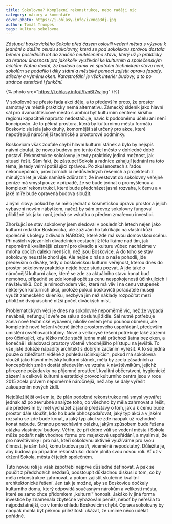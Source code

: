 ```yaml
---
title: Sokolovna? Komplexní rekonstrukce, nebo raději nic
category: názory a komentáře
cover-photo: https://i.ohlasy.info/i/vnqa3dj.jpg
author: Tomáš Trumpeš
tags: kultura sokolovna
---
```


*Zástupci boskovického Sokola před časem oslovili vedení města s výzvou k jednání o dalším osudu sokolovny, která se pod sokolskou správou dostala během posledních let do značně neutěšeného stavu, který už je prakticky za hranou únosnosti pro jakékoliv využívání ke kulturním a společenským účelům. Nutno dodat, že budova sama ve špatném technickém stavu není, sokolům se podařilo i díky státní a městské pomoci zajistit opravu fasády, střechy a výměnu oken. Katastrofální je však interiér budovy, a to po stránce estetické i funkční.*

{% photo src="https://i.ohlasy.info/i/fvn6f7w.jpg" /%}

V sokolovně se přesto řada akcí děje, a to především proto, že prostor samotný ve městě prakticky nemá alternativu. Zámecký skleník jako hlavní sál pro dvanáctitisícové město s ambicí být kulturním centrem širšího regionu kapacitně naprosto nedostačuje, navíc k podobnému účelu ani není koncipován. Je to pěkná prostora, která by kulturnímu městu formátu Boskovic slušela jako druhý, komornější sál určený pro akce, které nepotřebují náročnější technické a prostorové podmínky.

Boskovicím však zoufale chybí hlavní kulturní stánek a bylo by nejspíš naivní doufat, že novou budovu pro tento účel město v dohledné době postaví. Rekonstrukce sokolovny je tedy prakticky jediná možnost, jak situaci řešit. Sám fakt, že zástupci Sokola a radnice zahajují jednání na toto téma, je tedy velmi potěšující zprávou. Po zkušenostech s řadou nekoncepčních, provizorních či nedůsledných řešeních a projektech z minulých let je však namístě zdůraznit, že investovat do sokolovny veřejné peníze má smysl pouze v případě, že se bude jednat o promyšlenou a komplexní rekonstrukci, které bude předcházet jasná rozvaha, k čemu a v jaké míře bude opravená budova sloužit.

Jinými slovy: pokud by se mělo jednat o kosmetickou úpravu prostor a jejich vybavení novým nábytkem, načež by sám provoz sokolovny fungoval přibližně tak jako nyní, jedná se vskutku o předem zmařenou investici.

Zhoršující se stav sokolovny jsem sledoval v posledních letech nejen jako kulturní redaktor Boskovicka, ale zažívám ho takříkajíc na vlastní kůži společně s kolegy z divadla NABOSO, které zde má svou domovskou scénu. Při našich výjezdních divadelních cestách již léta lkáme nad tím, jak nepoměrně kvalitnější zázemí pro divadlo a kulturu vůbec nacházíme v mnoha obcích daleko menších, než jsou Boskovice. A do toho se stav sokolovny neustále zhoršuje. Ale nejde o nás a o naše pohodlí, jde především o diváky, tedy o boskovickou kulturní veřejnost, kterou dnes do prostor sokolovny prakticky nejde beze studu pozvat. A jde také o náročnější kulturní akce, které se zde za aktuálního stavu konat buď nemohou, případně se zde konají opět za cenu nespokojenosti účinkujících i návštěvníků. Což je mimochodem věc, která má vliv i na cenu vstupenek některých kulturních akcí, protože pokud boskovičtí pořadatelé musejí využít zámeckého skleníku, nezbývá jim než náklady rozpočítat mezi přibližně dvojnásobně nižší počet diváckých míst.

Problematických věcí je dnes na sokolovně nepoměrně víc, než že vypadá nevábně, nefungují dveře ze sálu a dosluhují židle. Sál nutně potřebuje zcela nové technické vybavení, nikoliv ovšem jeho pouhou obměnu, ale kompletně nové řešení včetně jiného prostorového uspořádání, především umístění osvětlovací kabiny. Nové a velkorysé řešení potřebuje také zázemí pro účinkující, kdy těžko může stačit jedna malá průchozí šatna bez oken, a konečně i skladovací prostory včetně vhodnějšího přístupu na jeviště. To vše jistě dokáže nápaditý architekt s dobrým zadáním vyřešit. A to se jedná pouze o záležitosti viděné z pohledu účinkujících, pokud má sokolovna sloužit jako hlavní městský kulturní stánek, měla by zcela zásadních a koncepčních změn dostát především ve vztahu k návštěvníkům, jejichž přirozené požadavky na příjemné prostředí, kvalitní občerstvení, hygienické zázemí a celkově kulturní a estetický provoz kulturního centra jsou v roce 2015 zcela právem nepoměrně náročnější, než aby se daly vyřešit zakoupením nových židlí.

Nejdůležitější ovšem je, že plán podobné rekonstrukce má smysl vytvářet jednak až po zevrubné analýze toho, co všechno by měla zahrnovat a řešit, ale především by měl vycházet z jasné představy o tom, jak a k čemu bude prostor dále sloužit, kdo ho bude obhospodařovat, jaký typ akcí a v jakém rozsahu se zde bude konat, a jaký typ akcí se zde naopak už rozhodně konat nebude. Stranou ponechávám otázku, jakým způsobem bude řešena otázka vlastnictví budovy. Věřím, že při dobré vůli se vedení města i Sokola může podařit najít vhodnou formu pro majetkové uspořádání, a myslím si, že pro návštěvníky i pro nás, kteří sokolovnu aktivně využíváme pro svou činnost, je sám fakt, komu budova patří, víceméně nepodstatný. Důležité je, aby budova po případné rekonstrukci dobře plnila svou novou roli. Ať už v držení Sokola, města či jejich společném.

Tuto novou roli je však zapotřebí nejprve důsledně definovat. A pak se poučit z předchozích nezdarů, podstoupit důkladnou diskusi o tom, co by měla rekonstrukce zahrnovat, a potom zajistit skutečně kvalitní architektonické řešení. Jen tak je možné, aby se Boskovice dočkaly kulturního domu, který odpovídá současným nárokům a velikosti města, které se samo chce přídomkem „kulturní“ honosit. Jakákoliv jiná forma investice by znamenala zbytečné vyhazování peněz, neboť by neřešila to nejpodstatnější, co v tomto ohledu Boskovicím chybí. Oprava sokolovny by naopak mohla být pěknou příležitostí ukázat, že umíme něco udělat pořádně.
